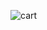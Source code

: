 ![cart](https://github.com/ajithkumar3873/cart-item/assets/127074798/651e8de2-85d8-47a0-85df-00719908114f)
